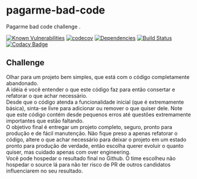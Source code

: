 # pagarme-bad-code
Pagarme bad code challenge .


[![Known Vulnerabilities](https://snyk.io/test/github/rdiego26/pagarme-bad-code/badge.svg)](https://snyk.io/test/github/rdiego26/pagarme-bad-code)
[![codecov](https://codecov.io/gh/rdiego26/pagarme-bad-code/branch/master/graph/badge.svg)](https://codecov.io/gh/rdiego26/pagarme-bad-code)
[![Dependencies](https://david-dm.org/rdiego26/pagarme-bad-code.svg)](https://david-dm.org/rdiego26/pagarme-bad-code.svg)
[![Build Status](https://travis-ci.org/rdiego26/pagarme-bad-code.svg?branch=master)](https://travis-ci.org/rdiego26/pagarme-bad-code)
[![Codacy Badge](https://api.codacy.com/project/badge/Grade/75b5aafb8a5b4a2abdb3b662a0f34b21)](https://www.codacy.com/app/rdiego26/pagarme-bad-code?utm_source=github.com&amp;utm_medium=referral&amp;utm_content=rdiego26/pagarme-bad-code&amp;utm_campaign=Badge_Grade)

## Challenge 
Olhar para um projeto bem simples, que está com o código completamente abandonado.   
A idéia é você entender o que este código faz para então consertar e refatorar o que achar necessário.  
Desde que o código atenda a funcionalidade inicial (que é extremamente básica), sinta-se livre para adicionar ou remover o que quiser dele. Note que este código contém desde pequenos erros até questões extremamente importantes que estão faltando.  
O objetivo final é entregar um projeto completo, seguro, pronto para produção e de fácil manutenção. Não fique preso a apenas refatorar o código, altere o que achar necessário para deixar o projeto em um estado pronto para produção de verdade, então escolha querer evoluir o quanto quiser, mas cuidado apenas com over engineering.  
Você pode hospedar o resultado final no Github. O time escolheu não hospedar o source lá para não ter risco de PR de outros candidatos influenciarem no seu resultado.

